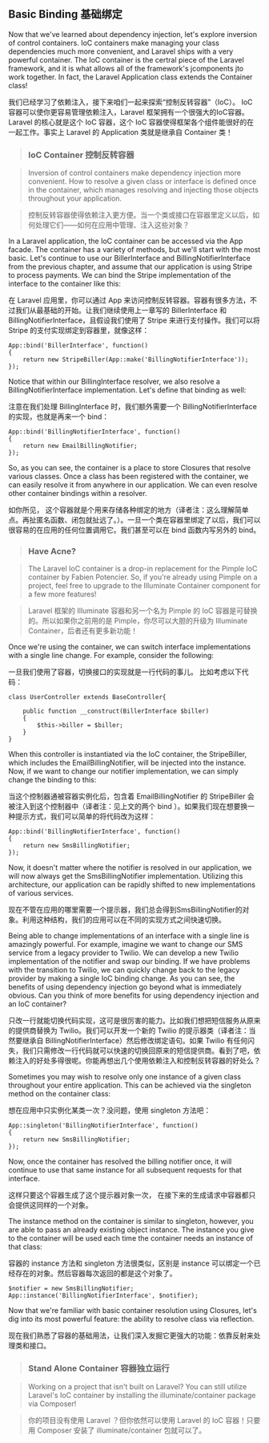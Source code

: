 ## Basic Binding 基础绑定

Now that we've learned about dependency injection, let's explore inversion of control containers. IoC containers make managing your class dependencies much more convenient, and Laravel ships with a very powerful container. The IoC container is the certral piece of the Laravel framework, and it is what allows all of the framework's jcomponents jto work together. In fact, the Laravel Application class extends the Container class!

我们已经学习了依赖注入，接下来咱们一起来探索“控制反转容器”（IoC）。 IoC 容器可以使你更容易管理依赖注入，Laravel 框架拥有一个很强大的IoC容器。Laravel 的核心就是这个 IoC 容器，这个 IoC 容器使得框架各个组件能很好的在一起工作。事实上 Laravel 的 Application 类就是继承自 Container 类！

> ### IoC Container 控制反转容器

> Inversion of control containers make dependency injection more convenient. How to resolve a given class or interface is defined once in the container, which manages resolving and injecting those objects throughout your application.

> 控制反转容器使得依赖注入更方便。当一个类或接口在容器里定义以后，如何处理它们——如何在应用中管理、注入这些对象？

In a Laravel application, the IoC container can be accessed via the App facade. The container has a variety of methods, but we'll start with the most basic. Let's continue to use our BillerInterface and BillingNotifierInterface from the previous chapter, and assume that our application is using Stripe to process payments. We can bind the Stripe implementation of the interface to the container like this:

在 Laravel 应用里，你可以通过 App 来访问控制反转容器。容器有很多方法，不过我们从最基础的开始。让我们继续使用上一章写的 BillerInterface 和 BillingNotifierInterface，且假设我们使用了 Stripe 来进行支付操作。我们可以将 Stripe 的支付实现绑定到容器里，就像这样：

```
App::bind('BillerInterface', function()
{
    return new StripeBiller(App::make('BillingNotifierInterface'));
});
```

Notice that within our BillingInterface resolver, we also resolve a BillingNotifierInterface implementation. Let's define that binding as well:

注意在我们处理 BillingInterface 时，我们额外需要一个 BillingNotifierInterface 的实现，也就是再来一个 bind：

```
App::bind('BillingNotifierInterface', function()
{
    return new EmailBillingNotifier;
});
```

So, as you can see, the container is a place to store Closures that resolve various classes. Once a class has been registered with the container, we can easily resolve it from anywhere in our application. We can even resolve other container bindings within a resolver.

如你所见， 这个容器就是个用来存储各种绑定的地方（译者注：这么理解简单点。再扯匿名函数、闭包就扯远了。）。一旦一个类在容器里绑定了以后，我们可以很容易的在应用的任何位置调用它。我们甚至可以在 bind 函数内写另外的 bind。

> ### Have Acne?

> The Laravel IoC container is a drop-in replacement for the Pimple IoC container by Fabien Potencier. So, if you're already using Pimple on a project, feel free to upgrade to the Illuminate Container component for a few more features!

> Laravel 框架的 Illuminate 容器和另一个名为 Pimple 的 IoC 容器是可替换的。所以如果你之前用的是 Pimple，你尽可以大胆的升级为 Illuminate Container，后者还有更多新功能！

Once we're using the container, we can switch interface implementations with a single line change. For example, consider the following:

一旦我们使用了容器，切换接口的实现就是一行代码的事儿。 比如考虑以下代码：

```
class UserController extends BaseController{

    public function __construct(BillerInterface $biller)
    {
        $this->biller = $biller;
    }
}
```

When this controller is instantiated via the IoC container, the StripeBiller, which includes the EmailBillingNotifier, will be injected into the instance. Now, if we want to change our notifier implementation, we can simply change the binding to this:

当这个控制器通被容器实例化后，包含着 EmailBillingNotifier 的 StripeBiller 会被注入到这个控制器中（译者注：见上文的两个 bind ）。如果我们现在想要换一种提示方式，我们可以简单的将代码改为这样：

```
App::bind('BillingNotifierInterface', function()
{
    return new SmsBillingNotifier;
});
```

Now, it doesn't matter where the notifier is resolved in our application, we will now always get the SmsBillingNotifier implementation. Utilizing this architecture, our application can be rapidly shifted to new implementations of various services.

现在不管在应用的哪里需要一个提示器，我们总会得到SmsBillingNotifier的对象。利用这种结构，我们的应用可以在不同的实现方式之间快速切换。

Being able to change implementations of an interface with a single line is amazingly powerful. For example, imagine we want to change our SMS service from a legacy provider to Twilio. We can develop a new Twilio implementation of the notifier and swap our binding. If we have problems with the transition to Twilio, we can quickly change back to the legacy provider by making a single IoC binding change. As you can see, the benefits of using dependency injection go beyond what is immediately obvious. Can you think of more benefits for using dependency injection and an IoC container?

只改一行就能切换代码实现，这可是很厉害的能力。比如我们想把短信服务从原来的提供商替换为 Twilio。我们可以开发一个新的 Twilio 的提示器类（译者注：当然要继承自 BillingNotifierInterface）然后修改绑定语句。如果 Twilio 有任何闪失，我们只需修改一行代码就可以快速的切换回原来的短信提供商。看到了吧，依赖注入的好处多得很呢。你能再想出几个使用依赖注入和控制反转容器的好处么？

Sometimes you may wish to resolve only one instance of a given class throughout your entire application. This can be achieved via the singleton method on the container class:

想在应用中只实例化某类一次？没问题，使用 singleton 方法吧：

```
App::singleton('BillingNotifierInterface', function()
{
    return new SmsBillingNotifier;
});
```

Now, once the container has resolved the billing notifier once, it will continue to use that same instance for all subsequent requests for that interface.

这样只要这个容器生成了这个提示器对象一次， 在接下来的生成请求中容器都只会提供这同样的一个对象。

The instance method on the container is similar to singleton, however, you are able to pass an already existing object instance. The instance you give to the container will be used each time the container needs an instance of that class:

容器的 instance 方法和 singleton 方法很类似，区别是 instance 可以绑定一个已经存在的对象。然后容器每次返回的都是这个对象了。

```
$notifier = new SmsBillingNotifier;
App::instance('BillingNotifierInterface', $notifier);
```

Now that we're familiar with basic container resolution using Closures, let's dig into its most powerful feature: the ability to resolve class via reflection.

现在我们熟悉了容器的基础用法，让我们深入发掘它更强大的功能：依靠反射来处理类和接口。

> ### Stand Alone Container 容器独立运行

> Working on a project that isn't built on Laravel? You can still utilize Laravel's IoC container by installing the illuminate/container package via Composer!

> 你的项目没有使用 Laravel ？但你依然可以使用 Laravel 的 IoC 容器！只要用 Composer 安装了 illuminate/container 包就可以了。
